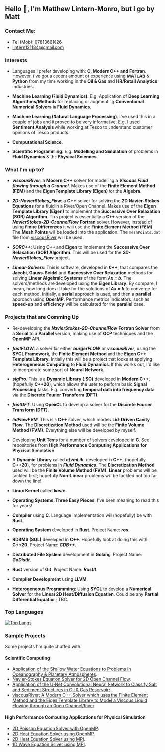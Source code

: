 ## Hello 👋, I'm Matthew Lintern-Monro, but I go by Matt

### Contact Me:

* Tel (Mob): 07813661626
* <lintern121184@gmail.com>
 

### Interests
- Languages I prefer developing with: __C, Modern C++ and Fortran__. However, I've got a decent amount of experience using __MATLAB__ & __Python__ from my time working in the __Oil & Gas__ and __HR/Retail Analytics__ industries.
  

- __Machine Learning (Fluid Dynamics)__. E.g. Application of __Deep Learning Algorithms/Methods__ for replacing or augmenting __Conventional Numerical Solvers__ in __Fluid Dynamics__.
- __Machine Learning (Natural Language Processing)__. I've used this in a couple of jobs and it proved to be very informative. E.g. I used __Sentiment Analysis__ while working at Tesco to understand customer opinions of Tesco products.
- __Computational Science__. 
- __Scientific Programming__: E.g. __Modelling and Simulation__ of problems in __Fluid Dynamics__ & the __Physical Sciences__.


### What I'm up to?
- ___viscousRiver___: a __Modern C++__ solver for modelling a ___Viscous Fluid flowing through a Channel___. Makes use of the __Finite Element Method (FEM)__ and the __Eigen Template Library (Eigen)__ for the __Algebra__.

- ___2D-NavierStokes_Flow___: a __C++__ solver for solving the __2D Navier-Stokes Equations__ for a fluid in a River/Open Channel. Makes use of the __Eigen Template Library (Eigen)__ to implement the __Successive Over Relaxation (SOR) Algorithm__. This project is essentially a __C++__ version of the ___NavierStokes-2D-ChannelFlow___ __Fortran__ solver. However, instead of using __Finite Differences__ it will use the __Finite Element Method (FEM)__. The __Mesh Points__ will be loaded into the application. The `meshPoints.dat` file from [viscousRiver](https://github.com/MRLintern/viscousRiver) will be used.
 
- ___SORC++___: Using __C++__ and __Eigen__ to implement the  __Successive Over Relaxation (SOR) Algorithm__. This will be used for the ___2D-NavierStokes_Flow___ project.

- ___Linear-Solvers___: This is software, developed in __C++__, that compares the __Jacobi__, __Gauss-Seidel__ and __Successive Over Relaxation__ methods for solving __Linear Algebraic Systems__ of the form ___Ax = b___. The solvers/methods are developed using the __Eigen Library__. By compare, I mean, how long does it take for the solutions of ___Ax = b___ to converge for each method. Initially, a __serial__ approach is used, and then a __parallel__ approach using __OpenMP__. Performance metrics/indicators, such as, __speed-up__ and __efficiency__ will be calculated for the __parallel__ case.





### Projects that are Comming Up
- Re-developing the ___NavierStokes-2D-ChannelFlow___ __Fortran Solver__ from a __Serial__ to a __Parallel__ version, making use of __OOP__ techniques and the __OpenMP__ API.

  
- ___fastFLOW___: a solver for either ___burgerFLOW___ or ___viscousRiver___, using the __SYCL Framework__, the __Finite Element Method__ and the __Eigen C++ Template Library__. Initially this will be a project that looks at applying __Heterogeneous Computing__ to __Fluid Dynamics__. If this works out, I'd like to incorporate some sort of __Neural Network__.
- ___sigPro___. This is a __Dynamic Library (.SO)__ developed in __Modern C++__, (hopefully __C++20__), which allows the user to perform basic __Signal Processing__ tasks. E.g. converting __temporal data into frequency data__ via the __Discrete Fourier Transform (DFT)__.
- ___fastDFT___. Using __OpenCL__ to develop a solver for the __Discrete Fourier Transform (DFT)__.
- ___lidFlowFVM___. This is a __C++__ solver, which models __Lid-Driven Cavity Flow__. The __Discretization Method__ used will be the __Finite Volume Method (FVM)__. Everything else will be developed by myself.
- Developing __Unit Tests__ for a number of solvers developed in __C__. See repositories from __High Performance Computing Applications for Physical Simulation__. 
- A __Dynamic Library__ called ___cfvmLib___, developed in __C++__, (hopefully __C++20__), for problems in ___Fluid Dynamics___. The __Discretization Method__ used will be the __Finite Volume Method (FVM)__. __Linear__ problems will be tackled first; hopefully __Non-Linear__ problems will be tackled not too far down the line!
- __Linux Kernel__ called ___basix___.
- __Operating Systems: Three Easy Pieces__. I've been meaning to read this for years!
- __Compiler__ using __C__. Language implementation will (hopefully) be with __Rust__. 
- __Operating System__ developed in __Rust__. Project Name: ___ros___.
- __RDBMS (SQL)__ developed in __C++__. Hopefully look at doing this with __C++20__. Project Name: ___CDB++___. 
- __Distributed File System__ development in __Golang__. Project Name: ___GoDistIt___.
- __Rust__ version of __Git__. Project Name: ___RustIt___.
- __Compiler Development__ using __LLVM__.
- __Heterogeneous Programming__: Using __SYCL__ to develop a __Numerical Solver__ for the __Linear 2D Heat/Diffusion Equation__. Could be any __Partial Differential Equation__; TBC.

### Top Languages
[![Top Langs](https://github-readme-stats.vercel.app/api/top-langs/?username=MRLintern&layout=compact&theme=rose_pine&hide=jupyter%20notebook,javascript,html)](https://github.com/anuraghazra/github-readme-stats)



  

### Sample Projects
Some projects I'm quite chuffed with.

#### Scientific Computing

- [Application of the Shallow Water Equations to Problems in Oceanography & Planetary Atmospheres](https://github.com/MRLintern/Shallow_Water_Equations).
- [Navier-Stokes Equation Solver for 2D Open Channel Flow](https://github.com/MRLintern/NavierStokes-2D-ChannelFlow).
- [Application of the U-Net Convolutional Neural Network to Classify Salt and Sediment Structures in Oil & Gas Reservoirs](https://github.com/MRLintern/Salt_and_Sediment_Classification).
- [viscousRiver; A Modern C++ Solver which uses the Finite Element Method and the Eigen Template Library to Model a Viscous Liquid Flowing through an Open Channel/River](https://github.com/MRLintern/viscousRiver).

#### High Performance Computing Applications for Physical Simulation
- [2D Poisson Equation Solver with OpenMP](https://github.com/MRLintern/2D_Poisson_Equation_OpenMP).
- [2D Heat Equation Solver using OpenMP](https://github.com/MRLintern/2D-Heat-Equation_OpenMP).
- [2D Heat Equation Solver using MPI](https://github.com/MRLintern/2D_Heat_Equation-MPI).
- [1D Wave Equation Solver using MPI](https://github.com/MRLintern/1D_Wave-Equation-MPI).











                                                                                                       

  

  
    
 

